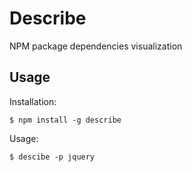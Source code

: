 # Describe

NPM package dependencies visualization

## Usage

Installation: 
```
$ npm install -g describe
```
Usage:
```
$ descibe -p jquery
```